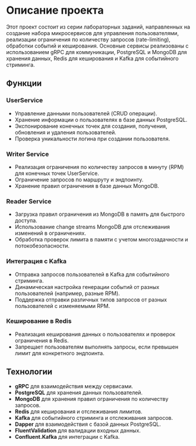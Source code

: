 # Описание проекта
Этот проект состоит из серии лабораторных заданий, направленных на создание набора микросервисов для управления пользователями, реализации ограничения по количеству запросов (rate-limiting), обработки событий и кеширования. Основные сервисы реализованы с использованием gRPC для коммуникации, PostgreSQL и MongoDB для хранения данных, Redis для кеширования и Kafka для событийного стриминга.

## Функции

### UserService
- Управление данными пользователей (CRUD операции).
- Хранение информации о пользователях в базе данных PostgreSQL.
- Экспонирование конечных точек для создания, получения, обновления и удаления пользователей.
- Проверка уникальности логина при создании пользователя.

### Writer Service
- Реализация ограничения по количеству запросов в минуту (RPM) для конечных точек UserService.
- Ограничение запросов по маршруту и эндпоинту.
- Хранение правил ограничения в базе данных MongoDB.

### Reader Service
- Загрузка правил ограничения из MongoDB в память для быстрого доступа.
- Использование change streams MongoDB для отслеживания изменений в ограничениях.
- Обработка проверок лимита в памяти с учетом многозадачности и потокобезопасности.

### Интеграция с Kafka
- Отправка запросов пользователей в Kafka для событийного стриминга.
- Динамическая настройка генерации событий от разных пользователей (например, разные RPM).
- Поддержка отправки различных типов запросов от разных пользователей с изменяемыми RPM.

### Кеширование в Redis
- Реализация кеширования данных о пользователях и проверок ограничения в Redis.
- Запрещает пользователям выполнять запросы, если превышен лимит для конкретного эндпоинта.

## Технологии
- **gRPC** для взаимодействия между сервисами.
- **PostgreSQL** для хранения данных пользователей.
- **MongoDB** для хранения правил ограничения по количеству запросов.
- **Redis** для кеширования и отслеживания лимитов.
- **Kafka** для событийного стриминга и отслеживания запросов.
- **Dapper** для взаимодействия с базой данных PostgreSQL.
- **FluentValidation** для валидации входных данных.
- **Confluent.Kafka** для интеграции с Kafka.

